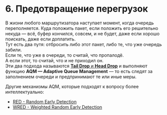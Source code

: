 # 6. Предотвращение перегрузок

В жизни любого маршрутизатора наступает момент, когда очередь переполняется. Куда положить пакет, если положить его решительно некуда — всё, буфер кончился, совсем, и не будет, даже если хорошо поискать, даже если доплатить.  
Тут есть два путя: отбросить либо этот пакет, либо те, что уже очередь забили.  
Если те, что уже в очереди, то считай, что пропалодё.   
А если этот, то считай, что и не приходил он.  
Эти два подхода называются [**Tail Drop** и **Head Drop**](tail-drop-i-head-drop.md) и выполняют функцию **AQM — Adaptive Queue Management** — то есть следят за заполнением очереди и предпринимают те или иные меры.

Другие механизмы AQM, которые подходят к вопросу более интеллектуально:

* [RED - Random Early Detection](red-random-early-detection.md)
* [WRED - Weighted Random Early Detection](wred-weighted-random-early-detection.md)

